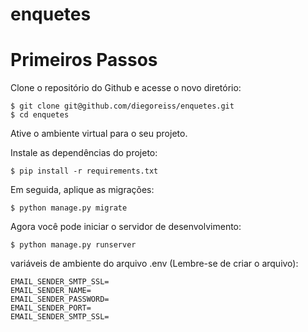 # enquetes

# Primeiros Passos

Clone o repositório do Github e acesse o novo diretório:

    $ git clone git@github.com/diegoreiss/enquetes.git
    $ cd enquetes
    
Ative o ambiente virtual para o seu projeto.

Instale as dependências do projeto:

    $ pip install -r requirements.txt
    
    
Em seguida, aplique as migrações:

    $ python manage.py migrate
    

Agora você pode iniciar o servidor de desenvolvimento:

    $ python manage.py runserver


variáveis de ambiente do arquivo .env (Lembre-se de criar o arquivo):
    
    EMAIL_SENDER_SMTP_SSL=
    EMAIL_SENDER_NAME=
    EMAIL_SENDER_PASSWORD=
    EMAIL_SENDER_PORT=
    EMAIL_SENDER_SMTP_SSL=